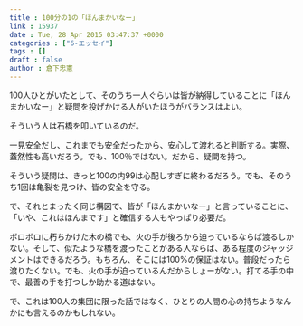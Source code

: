 ```yaml
---
title : 100分の1の「ほんまかいなー」
link : 15937
date : Tue, 28 Apr 2015 03:47:37 +0000
categories : ["6-エッセイ"]
tags : []
draft : false
author : 倉下忠憲
---
```


100人ひとがいたとして、そのうち一人ぐらいは皆が納得していることに「ほんまかいなー」と疑問を投げかける人がいたほうがバランスはよい。

そういう人は石橋を叩いているのだ。

一見安全だし、これまでも安全だったから、安心して渡れると判断する。実際、蓋然性も高いだろう。でも、100％ではない。だから、疑問を持つ。

そういう疑問は、きっと100の内99は心配しすぎに終わるだろう。でも、そのうち1回は亀裂を見つけ、皆の安全を守る。

で、それとまったく同じ構図で、皆が「ほんまかいなー」と言っていることに、「いや、これはほんまです」と確信する人もやっぱり必要だ。

ボロボロに朽ちかけた木の橋でも、火の手が後ろから迫っているならば渡るしかない。そして、似たような橋を渡ったことがある人ならば、ある程度のジャッジメントはできるだろう。もちろん、そこには100%の保証はない。普段だったら渡りたくない。でも、火の手が迫っているんだからしょーがない。打てる手の中で、最善の手を打つしか助かる道はない。

で、これは100人の集団に限った話ではなく、ひとりの人間の心の持ちようなんかにも言えるのかもしれない。